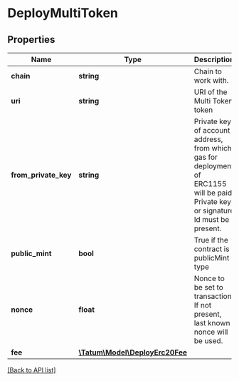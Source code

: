 # DeployMultiToken

## Properties

Name | Type | Description | Notes
------------ | ------------- | ------------- | -------------
**chain** | **string** | Chain to work with. |
**uri** | **string** | URI of the Multi Token token |
**from_private_key** | **string** | Private key of account address, from which gas for deployment of ERC1155 will be paid. Private key, or signature Id must be present. |
**public_mint** | **bool** | True if the contract is publicMint type | [optional]
**nonce** | **float** | Nonce to be set to transaction. If not present, last known nonce will be used. | [optional]
**fee** | [**\Tatum\Model\DeployErc20Fee**](DeployErc20Fee.md) |  | [optional]

[[Back to API list]](../../README.md#api-endpoints)
